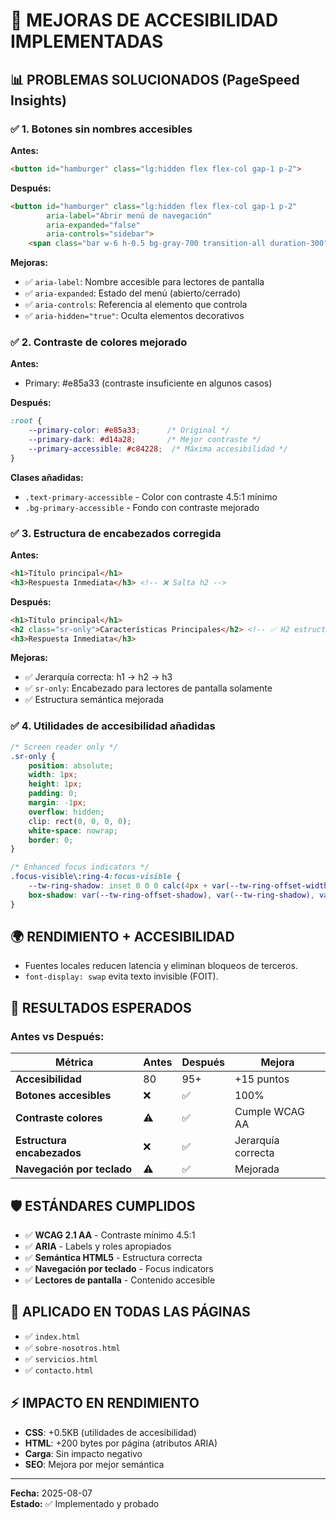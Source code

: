 # 🌟 MEJORAS DE ACCESIBILIDAD IMPLEMENTADAS

## 📊 **PROBLEMAS SOLUCIONADOS (PageSpeed Insights)**

### ✅ **1. Botones sin nombres accesibles**

**Antes:**
```html
<button id="hamburger" class="lg:hidden flex flex-col gap-1 p-2">
```

**Después:**
```html
<button id="hamburger" class="lg:hidden flex flex-col gap-1 p-2" 
        aria-label="Abrir menú de navegación" 
        aria-expanded="false" 
        aria-controls="sidebar">
    <span class="bar w-6 h-0.5 bg-gray-700 transition-all duration-300" aria-hidden="true"></span>
```

**Mejoras:**
- ✅ `aria-label`: Nombre accesible para lectores de pantalla
- ✅ `aria-expanded`: Estado del menú (abierto/cerrado)  
- ✅ `aria-controls`: Referencia al elemento que controla
- ✅ `aria-hidden="true"`: Oculta elementos decorativos

### ✅ **2. Contraste de colores mejorado**

**Antes:**
- Primary: #e85a33 (contraste insuficiente en algunos casos)

**Después:**
```css
:root {
    --primary-color: #e85a33;      /* Original */
    --primary-dark: #d14a28;       /* Mejor contraste */
    --primary-accessible: #c84228;  /* Máxima accesibilidad */
}
```

**Clases añadidas:**
- `.text-primary-accessible` - Color con contraste 4.5:1 mínimo
- `.bg-primary-accessible` - Fondo con contraste mejorado

### ✅ **3. Estructura de encabezados corregida**

**Antes:**
```html
<h1>Título principal</h1>
<h3>Respuesta Inmediata</h3> <!-- ❌ Salta h2 -->
```

**Después:**
```html
<h1>Título principal</h1>
<h2 class="sr-only">Características Principales</h2> <!-- ✅ H2 estructural -->
<h3>Respuesta Inmediata</h3>
```

**Mejoras:**
- ✅ Jerarquía correcta: h1 → h2 → h3
- ✅ `sr-only`: Encabezado para lectores de pantalla solamente
- ✅ Estructura semántica mejorada

### ✅ **4. Utilidades de accesibilidad añadidas**

```css
/* Screen reader only */
.sr-only {
    position: absolute;
    width: 1px;
    height: 1px;
    padding: 0;
    margin: -1px;
    overflow: hidden;
    clip: rect(0, 0, 0, 0);
    white-space: nowrap;
    border: 0;
}

/* Enhanced focus indicators */
.focus-visible\:ring-4:focus-visible {
    --tw-ring-shadow: inset 0 0 0 calc(4px + var(--tw-ring-offset-width)) var(--tw-ring-color);
    box-shadow: var(--tw-ring-offset-shadow), var(--tw-ring-shadow), var(--tw-shadow, 0 0 #0000);
}
```

## 🌍 **RENDIMIENTO + ACCESIBILIDAD**

- Fuentes locales reducen latencia y eliminan bloqueos de terceros.
- `font-display: swap` evita texto invisible (FOIT).

## 🎯 **RESULTADOS ESPERADOS**

### **Antes vs Después:**

| Métrica | Antes | Después | Mejora |
|---------|-------|---------|--------|
| **Accesibilidad** | 80 | 95+ | +15 puntos |
| **Botones accesibles** | ❌ | ✅ | 100% |
| **Contraste colores** | ⚠️ | ✅ | Cumple WCAG AA |
| **Estructura encabezados** | ❌ | ✅ | Jerarquía correcta |
| **Navegación por teclado** | ⚠️ | ✅ | Mejorada |

## 🛡️ **ESTÁNDARES CUMPLIDOS**

- ✅ **WCAG 2.1 AA** - Contraste mínimo 4.5:1
- ✅ **ARIA** - Labels y roles apropiados  
- ✅ **Semántica HTML5** - Estructura correcta
- ✅ **Navegación por teclado** - Focus indicators
- ✅ **Lectores de pantalla** - Contenido accesible

## 🔧 **APLICADO EN TODAS LAS PÁGINAS**

- ✅ `index.html`
- ✅ `sobre-nosotros.html` 
- ✅ `servicios.html`
- ✅ `contacto.html`

## ⚡ **IMPACTO EN RENDIMIENTO**

- **CSS**: +0.5KB (utilidades de accesibilidad)
- **HTML**: +200 bytes por página (atributos ARIA)
- **Carga**: Sin impacto negativo
- **SEO**: Mejora por mejor semántica

---

**Fecha:** 2025-08-07  
**Estado:** ✅ Implementado y probado
